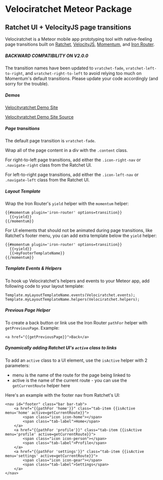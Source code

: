 Velociratchet Meteor Package
============================

## Ratchet UI + VelocityJS page transitions

Velociratchet is a Meteor mobile app prototyping tool with native-feeling page transitions built on [Ratchet](http://goratchet.com/), [VelocityJS](http://julian.com/research/velocity/), [Momentum](https://github.com/percolatestudio/meteor-momentum), and [Iron Router](http://eventedmind.github.io/iron-router/).

##### BACKWARD COMPATIBILITY ON V2.0.0

The transition names have been updated to `vratchet-fade`, `vratchet-left-to-right`, and `vratchet-right-to-left` to avoid relying too much on Momentum's default transitions. Please update your code accordingly (and sorry for the trouble).

##### Demos

[Velocityratchet Demo Site](http://velociratchet.meteor.com)

[Velocityratchet Demo Site Source](https://github.com/zendylabs/velociratchet-demo)

##### Page transitions

The default page transition is `vratchet-fade`.

Wrap all of the page content in a div with the `.content` class.

For right-to-left page transitions, add either the `.icon-right-nav` or `.navigate-right` class from the Ratchet UI.

For left-to-right page transitions, add either the `.icon-left-nav` or `.navigate-left` class from the Ratchet UI.

##### Layout Template

Wrap the Iron Router's `yield` helper with the `momentum` helper:
```
{{#momentum plugin='iron-router' options=transition}}
  {{>yield}}
{{/momentum}}
```

For UI elements that should not be animated during page transitions, like Ratchet's footer menu, you can add extra template below the `yield` helper:
```
{{#momentum plugin='iron-router' options=transition}}
  {{>yield}}
  {{>myFooterTemplateName}}
{{/momentum}}
```

##### Template Events & Helpers

To hook up Velociratchet's helpers and events to your Meteor app, add following code to your layout template:
```
Template.myLayoutTemplateName.events(Velociratchet.events);
Template.myLayoutTemplateName.helpers(Velociratchet.helpers);
```

##### Previous Page Helper

To create a back button or link use the Iron Router `pathFor` helper with `getPreviousPage`. Example:
```
<a href="{{getPreviousPage}}">Back</a>
```

##### Dynamically adding Ratchet UI's `active` class to links

To add an `active` class to a UI element, use the `isActive` helper with 2 parameters:
* menu is the name of the route for the page being linked to
* active is the name of the current route - you can use the `getCurrentRoute` helper here

Here's an example with the footer nav from Ratchet's UI:
```
<nav id="footer" class="bar bar-tab">
    <a href="{{pathFor 'home'}}" class="tab-item {{isActive menu='home' active=getCurrentRoute}}">
        <span class="icon icon-home"></span>
        <span class="tab-label">Home</span>
    </a>
    <a href="{{pathFor 'profile'}}" class="tab-item {{isActive menu='profile' active=getCurrentRoute}}">
        <span class="icon icon-person"></span>
        <span class="tab-label">Profile</span>
    </a>
    <a href="{{pathFor 'settings'}}" class="tab-item {{isActive menu='settings' active=getCurrentRoute}}">
        <span class="icon icon-gear"></span>
        <span class="tab-label">Settings</span>
    </a>
</nav>
```

